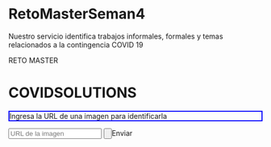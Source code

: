 # RetoMasterSeman4
Nuestro servicio identifica trabajos informales, formales y temas relacionados a la contingencia COVID 19
<!DOCTYPE html>
<html lang="en">
<head>
    <meta charset="UTF-8">
    <meta name="viewport" content="width=device-width, initial-scale=1.0">
    <link rel="stylesheet" href="style.css"
    <title>RETO MASTER</title>
</head>
<body>
    <h1 id="titulo" class="titulo-class">COVIDSOLUTIONS</h1>
    <p id="instrucciones" style="border: 2px solid blue;">
        Ingresa la URL de una imagen para identificarla
    </p>
    <form id="MyForm">
        <input id="url" type="url" placeholder="URL de la imagen" >
        <input type="button"onclick="senToApi()">Enviar</button>
    </form>
</body>
</html>

<script src="https://ajax.googleapis.com/ajax/libs/jquery/2.2.4/jquery.min.js"></script>

<script>
    function senToApi() {
            const url = document.getElementByIde("url").value;
            if (url !="") {
                $.ajax
                    async:true,
                    type:"POST",
                    dataType:"html",
                    contentType:"application/www-form-urlencoded",
                    headers: {
                        "PredictionKey":"xxxxxxxxxxxxxxxxxxxxxxxxxx"
                    }
                    data:"Url:https://lasillarotarm.blob.core.windows.net/images/2018/06/11/cdmxtrabajoinfantil.jpg"
                    url:"https://southcentralus.api.cognitive.microsoft.com/customvision/v3.0/Prediction/04cd3932-dd64-4131-b0d8-560168f78931/classify/iterations/COVIDSOLUTIONS/url",
                    success : function(data){
                        console.log(data):

                    }
                },
                    timeout:10000
                    )
    
            }
    }
</script>
